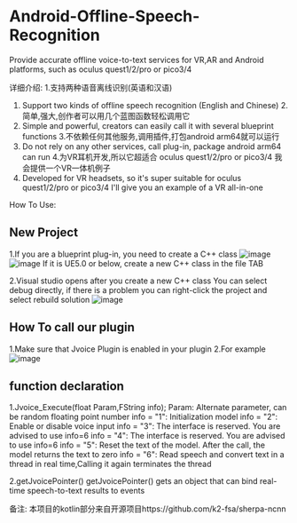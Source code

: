 # Android-Offline-Speech-Recognition
Provide accurate offline voice-to-text services for VR,AR and Android platforms, such as oculus quest1/2/pro or pico3/4


详细介绍:
1.支持两种语音离线识别(英语和汉语) 
1. Support two kinds of offline speech recognition (English and Chinese)
2.简单,强大,创作者可以用几个蓝图函数轻松调用它
2. Simple and powerful, creators can easily call it with several blueprint functions
3.不依赖任何其他服务,调用插件,打包android arm64就可以运行
3. Do not rely on any other services, call plug-in, package android arm64 can run
4.为VR耳机开发,所以它超适合 oculus quest1/2/pro or pico3/4 
我会提供一个VR一体机例子
4. Developed for VR headsets, so it's super suitable for oculus quest1/2/pro or pico3/4
I'll give you an example of a VR all-in-one

How To Use:

## New Project
1.If you are a blueprint plug-in, you need to create a C++ class
![image](https://user-images.githubusercontent.com/56686900/211325300-1baeb505-ce22-4a2c-8eba-6f0c642701bf.png)
![image](https://user-images.githubusercontent.com/56686900/211325399-4aa0fd58-1e7c-48b3-ac37-f5acb1d41e26.png)
If it is UE5.0 or below, create a new C++ class in the file TAB



2.Visual studio opens after you create a new C++ class
You can select debug directly, if there is a problem you can right-click the project and select rebuild solution
![image](https://user-images.githubusercontent.com/56686900/211325917-dc74b38f-3896-4df7-bf08-bfed6a07c7c5.png)

## How To call our plugin
1.Make sure that Jvoice Plugin is enabled in your plugin
2.For example
![image](https://user-images.githubusercontent.com/56686900/211327521-9ebb311b-09f7-4f18-8704-d55e2379febf.png)

## function declaration
1.Jvoice_Execute(float Param,FString info);
Param: Alternate parameter, can be random floating point number
info = "1": Initialization model 
info = "2": Enable or disable voice input
info = "3": The interface is reserved. You are advised to use info=6
info = "4": The interface is reserved. You are advised to use info=6
info = "5": Reset the text of the model. After the call, the model returns the text to zero
info = "6": Read speech and convert text in a thread in real time,Calling it again terminates the thread

2.getJvoicePointer()
getJvoicePointer() gets an object that can bind real-time speech-to-text results to events

备注:
本项目的kotlin部分来自开源项目https://github.com/k2-fsa/sherpa-ncnn
